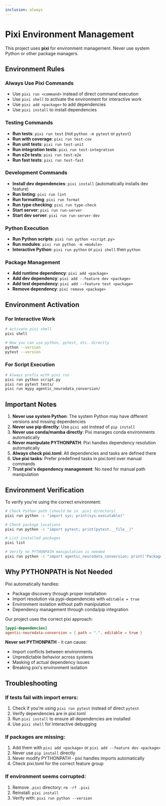 ```yaml
---
inclusion: always
---
```


# Pixi Environment Management

This project uses **pixi** for environment management. Never use system Python or other package managers.

## Environment Rules

### Always Use Pixi Commands
- Use `pixi run <command>` instead of direct command execution
- Use `pixi shell` to activate the environment for interactive work
- Use `pixi add <package>` to add dependencies
- Use `pixi install` to install dependencies

### Testing Commands
- **Run tests**: `pixi run test` (not `python -m pytest` or `pytest`)
- **Run with coverage**: `pixi run test-cov`
- **Run unit tests**: `pixi run test-unit`
- **Run integration tests**: `pixi run test-integration`
- **Run e2e tests**: `pixi run test-e2e`
- **Run fast tests**: `pixi run test-fast`

### Development Commands
- **Install dev dependencies**: `pixi install` (automatically installs dev feature)
- **Run linting**: `pixi run lint`
- **Run formatting**: `pixi run format`
- **Run type checking**: `pixi run type-check`
- **Start server**: `pixi run run-server`
- **Start dev server**: `pixi run run-server-dev`

### Python Execution
- **Run Python scripts**: `pixi run python <script.py>`
- **Run modules**: `pixi run python -m <module>`
- **Interactive Python**: `pixi run python` or `pixi shell` then `python`

### Package Management
- **Add runtime dependency**: `pixi add <package>`
- **Add dev dependency**: `pixi add --feature dev <package>`
- **Add test dependency**: `pixi add --feature test <package>`
- **Remove dependency**: `pixi remove <package>`

## Environment Activation

### For Interactive Work
```bash
# Activate pixi shell
pixi shell

# Now you can use python, pytest, etc. directly
python --version
pytest --version
```

### For Script Execution
```bash
# Always prefix with pixi run
pixi run python script.py
pixi run pytest tests/
pixi run mypy agentic_neurodata_conversion/
```

## Important Notes

1. **Never use system Python**: The system Python may have different versions and missing dependencies
2. **Never use pip directly**: Use `pixi add` instead of `pip install`
3. **Never use conda/mamba directly**: Pixi manages conda environments automatically
4. **Never manipulate PYTHONPATH**: Pixi handles dependency resolution automatically
5. **Always check pixi.toml**: All dependencies and tasks are defined there
6. **Use pixi tasks**: Prefer predefined tasks in pixi.toml over manual commands
7. **Trust pixi's dependency management**: No need for manual path manipulation

## Environment Verification

To verify you're using the correct environment:

```bash
# Check Python path (should be in .pixi directory)
pixi run python -c "import sys; print(sys.executable)"

# Check package locations
pixi run python -c "import pytest; print(pytest.__file__)"

# List installed packages
pixi list

# Verify no PYTHONPATH manipulation is needed
pixi run python -c "import agentic_neurodata_conversion; print('Package imports work without PYTHONPATH')"
```

## Why PYTHONPATH is Not Needed

Pixi automatically handles:
- Package discovery through proper installation
- Import resolution via pypi-dependencies with `editable = true`
- Environment isolation without path manipulation
- Dependency management through conda/pip integration

Our project uses the correct pixi approach:
```toml
[pypi-dependencies]
agentic-neurodata-conversion = { path = ".", editable = true }
```

**Never set PYTHONPATH** - it can cause:
- Import conflicts between environments
- Unpredictable behavior across systems
- Masking of actual dependency issues
- Breaking pixi's environment isolation

## Troubleshooting

### If tests fail with import errors:
1. Check if you're using `pixi run pytest` instead of direct `pytest`
2. Verify dependencies are in pixi.toml
3. Run `pixi install` to ensure all dependencies are installed
4. Use `pixi shell` for interactive debugging

### If packages are missing:
1. Add them with `pixi add <package>` or `pixi add --feature dev <package>`
2. Never use `pip install` directly
3. Never modify PYTHONPATH - pixi handles imports automatically
4. Check pixi.toml for the correct feature group

### If environment seems corrupted:
1. Remove `.pixi` directory: `rm -rf .pixi`
2. Reinstall: `pixi install`
3. Verify with: `pixi run python --version`